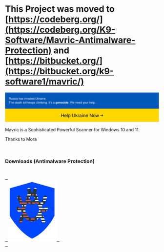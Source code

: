 # This Project was moved to [https://codeberg.org/](https://codeberg.org/K9-Software/Mavric-Antimalware-Protection) and [https://bitbucket.org/](https://bitbucket.org/k9-software1/mavric/)
[![Stand With Ukraine](https://raw.githubusercontent.com/vshymanskyy/StandWithUkraine/main/banner2-direct.svg)](https://stand-with-ukraine.pp.ua)
<p>Mavric is a Sophisticated Powerful Scanner for Windows 10 and 11.</p>
<p>Thanks to Mora</p>
<p><img src="Protection.jpg" href="" alt="" download="55484A766447566A64476C7662673D3D.jpg"></p>

### Downloads (Antimalware Protection)

<br>[<kbd> <br> ![enter image description here](https://github.com/K9-Software/K9-Software-LLC-Handbook-Documentation/blob/main/Mavric.png?raw=true) <br> </kbd>][Download]<br>

[Download]: https://github.com/K9-Software/Mavric/releases/download/major/MavricV1.0.0-DemoSetup.exe
